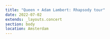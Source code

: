 ```yaml
---
title: "Queen + Adam Lambert: Rhapsody tour"
date: 2022-07-02
extends: _layouts.concert
section: body
location: Amsterdam
---
```

